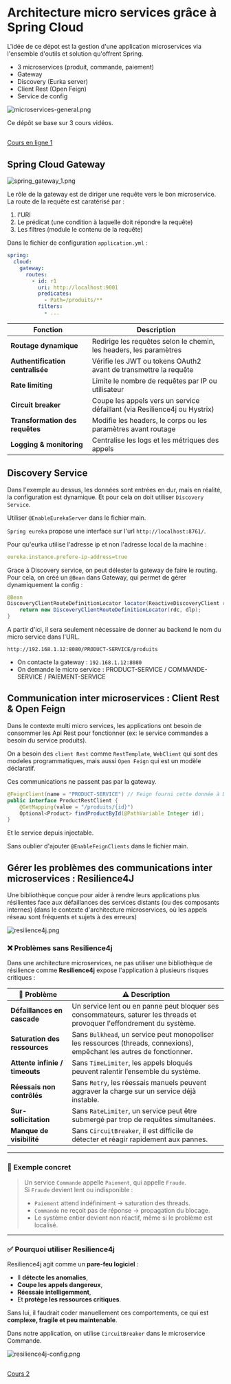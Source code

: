 # Architecture micro services grâce à Spring Cloud

L'idée de ce dépot est la gestion d'une application microservices via l'ensemble d'outils et solution qu'offrent Spring.
- 3 microservices (produit, commande, paiement)
- Gateway
- Discovery (Eurka server)
- Client Rest (Open Feign)
- Service de config

![microservices-general.png](ressources/images/microservices-general.png)

Ce dépôt se base sur 3 cours vidéos.

##

[Cours en ligne 1](https://www.youtube.com/watch?v=BqNZJwCvnAE)

## Spring Cloud Gateway

![spring_gateway_1.png](./ressources/images/spring_gateway_1.png)

Le rôle de la gateway est de diriger une requête vers le bon microservice.
La route de la requête est caratérisé par :

1. l'URI
2. Le prédicat (une condition à laquelle doit répondre la requête)
3. Les filtres (module le contenu de la requête)

Dans le fichier de configuration `application.yml` :

```yaml
spring:
  cloud:
    gateway:
      routes:
        - id: r1
          uri: http://localhost:9001
          predicates:
            - Path=/produits/**
          filters:
            - ...
```


| Fonction                         | Description                                                                 |
|----------------------------------|-----------------------------------------------------------------------------|
| **Routage dynamique**            | Redirige les requêtes selon le chemin, les headers, les paramètres         |
| **Authentification centralisée** | Vérifie les JWT ou tokens OAuth2 avant de transmettre la requête           |
| **Rate limiting**                | Limite le nombre de requêtes par IP ou utilisateur                         |
| **Circuit breaker**              | Coupe les appels vers un service défaillant (via Resilience4j ou Hystrix) |
| **Transformation des requêtes**  | Modifie les headers, le corps ou les paramètres avant routage              |
| **Logging & monitoring**         | Centralise les logs et les métriques des appels                            |


## Discovery Service

Dans l'exemple au dessus, les données sont entrées en dur, mais en réalité, la configuration est dynamique.
Et pour cela on doit utiliser `Discovery Service`.

Utiliser `@EnableEurekaServer` dans le fichier main.

`Spring eureka` propose une interface sur l'url `http://localhost:8761/`.

Pour qu'eurka utilise l'adresse ip et non l'adresse local de la machine :

```yaml
eureka.instance.prefere-ip-address=true
```

Grace à Discovery service, on peut délester la gateway de faire le routing.
Pour cela, on créé un `@Bean` dans Gateway, qui permet de gérer dynamiquement la config :

```java
@Bean
DiscoveryClientRouteDefinitionLocator locator(ReactiveDiscoveryClient rdc, DiscoveryLocatorProperties dlp) {
    return new DiscoveryClientRouteDefinitionLocator(rdc, dlp);
}
```

A partir d'ici, il sera seulement nécessaire de donner au backend le nom du micro service dans l'URL.

`http://192.168.1.12:8080/PRODUCT-SERVICE/produits`

- On contacte la gateway : `192.168.1.12:8080`
- On demande le micro service : PRODUCT-SERVICE / COMMANDE-SERVICE / PAIEMENT-SERVICE


## Communication inter microservices : Client Rest & Open Feign

Dans le contexte multi micro services, les applications ont besoin de consommer les Api Rest pour fonctionner (ex: le service commandes a besoin du service produits).

On a besoin des `client Rest` comme `RestTemplate`, `WebClient` qui sont des modeles programmatiques, mais aussi `Open Feign` qui est un modèle déclaratif.

Ces communications ne passent pas par la gateway.

```java
@FeignClient(name = "PRODUCT-SERVICE") // Feign fourni cette donnée à Discovery pour obtenir le bon micro service
public interface ProductRestClient {
    @GetMapping(value = "/produits/{id}")
    Optional<Product> findProductById(@PathVariable Integer id);
}
```

Et le service depuis injectable.

Sans oublier d'ajouter `@EnableFeignClients` dans le fichier main.

## Gérer les problèmes des communications inter microservices : Resilience4J

Une bibliothèque conçue pour aider à rendre leurs applications plus résilientes face aux défaillances des services distants (ou des composants internes)
(dans le contexte d'architecture microservices, où les appels réseau sont fréquents et sujets à des erreurs)

![resilience4j.png](ressources/images/resilience4j.png)

### ❌ Problèmes sans Resilience4j

Dans une architecture microservices, ne pas utiliser une bibliothèque de résilience comme **Resilience4j** expose l'application à plusieurs risques critiques :

| 🧨 Problème                  | ⚠️ Description                                                                 |
|-----------------------------|------------------------------------------------------------------------------|
| **Défaillances en cascade** | Un service lent ou en panne peut bloquer ses consommateurs, saturer les threads et provoquer l'effondrement du système. |
| **Saturation des ressources** | Sans `Bulkhead`, un service peut monopoliser les ressources (threads, connexions), empêchant les autres de fonctionner. |
| **Attente infinie / timeouts** | Sans `TimeLimiter`, les appels bloqués peuvent ralentir l’ensemble du système. |
| **Réessais non contrôlés**  | Sans `Retry`, les réessais manuels peuvent aggraver la charge sur un service déjà instable. |
| **Sur-sollicitation**       | Sans `RateLimiter`, un service peut être submergé par trop de requêtes simultanées. |
| **Manque de visibilité**    | Sans `CircuitBreaker`, il est difficile de détecter et réagir rapidement aux pannes. |

---

### 🧠 Exemple concret

> Un service `Commande` appelle `Paiement`, qui appelle `Fraude`.  
> Si `Fraude` devient lent ou indisponible :
> - `Paiement` attend indéfiniment → saturation des threads.
> - `Commande` ne reçoit pas de réponse → propagation du blocage.
> - Le système entier devient non réactif, même si le problème est localisé.

---

### ✅ Pourquoi utiliser Resilience4j

Resilience4j agit comme un **pare-feu logiciel** :
- Il **détecte les anomalies**,
- **Coupe les appels dangereux**,
- **Réessaie intelligemment**,
- Et **protège les ressources critiques**.

Sans lui, il faudrait coder manuellement ces comportements, ce qui est **complexe, fragile et peu maintenable**.

Dans notre application, on utilise `CircuitBreaker` dans le microservice Commande.

![resilience4j-config.png](ressources/images/resilience4j-config.png)

##

[Cours 2](https://www.youtube.com/watch?v=D0Vzlmczups)

##